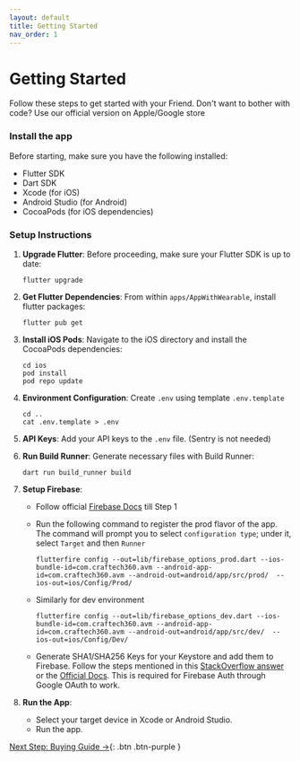 ```yaml
---
layout: default
title: Getting Started
nav_order: 1
---
```


# Getting Started

Follow these steps to get started with your Friend. Don't want to bother with code? Use our official version on Apple/Google store

### Install the app

Before starting, make sure you have the following installed:

- Flutter SDK
- Dart SDK
- Xcode (for iOS)
- Android Studio (for Android)
- CocoaPods (for iOS dependencies)

### Setup Instructions

1. **Upgrade Flutter**:
   Before proceeding, make sure your Flutter SDK is up to date:

   ```
   flutter upgrade
   ```

2. **Get Flutter Dependencies**:
   From within `apps/AppWithWearable`, install flutter packages:

   ```
   flutter pub get
   ```

3. **Install iOS Pods**:
   Navigate to the iOS directory and install the CocoaPods dependencies:

   ```
   cd ios
   pod install
   pod repo update
   ```

4. **Environment Configuration**:
   Create `.env` using template `.env.template`

   ```
   cd ..
   cat .env.template > .env
   ```

5. **API Keys**:
   Add your API keys to the `.env` file. (Sentry is not needed)

6. **Run Build Runner**:
   Generate necessary files with Build Runner:

   ```
   dart run build_runner build
   ```

7. **Setup Firebase**:

   - Follow official [Firebase Docs](https://firebase.google.com/docs/flutter/setup) till Step 1
   - Run the following command to register the prod flavor of the app. The command will prompt you to select `configuration type`; under it, select `Target` and then `Runner`

     ```
     flutterfire config --out=lib/firebase_options_prod.dart --ios-bundle-id=com.craftech360.avm --android-app-id=com.craftech360.avm --android-out=android/app/src/prod/  --ios-out=ios/Config/Prod/
     ```

   - Similarly for dev environment

     ```
     flutterfire config --out=lib/firebase_options_dev.dart --ios-bundle-id=com.craftech360.avm --android-app-id=com.craftech360.avm --android-out=android/app/src/dev/  --ios-out=ios/Config/Dev/
     ```

   - Generate SHA1/SHA256 Keys for your Keystore and add them to Firebase. Follow the steps mentioned in this [StackOverflow answer](https://stackoverflow.com/a/56091158) or the [Official Docs](https://support.google.com/firebase/answer/9137403?hl=en). This is required for Firebase Auth through Google OAuth to work.

8. **Run the App**:
   - Select your target device in Xcode or Android Studio.
   - Run the app.

[Next Step: Buying Guide →](/assembly/Buying_Guide/){: .btn .btn-purple }
